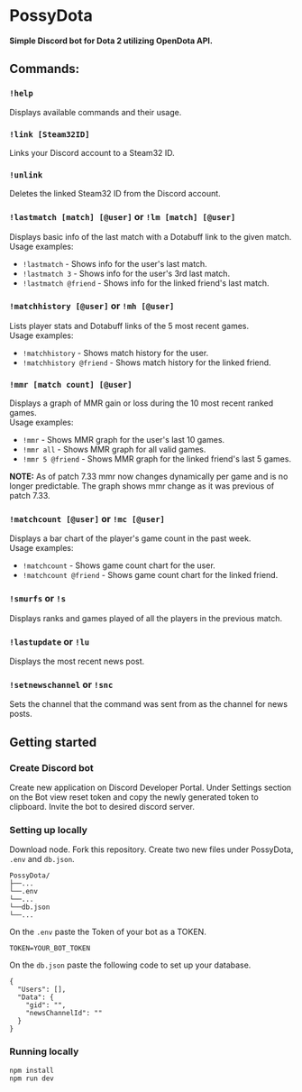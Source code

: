# PossyDota

**Simple Discord bot for Dota 2 utilizing OpenDota API.**

## Commands:

### `!help`

Displays available commands and their usage.

### `!link [Steam32ID]`

Links your Discord account to a Steam32 ID.

### `!unlink`

Deletes the linked Steam32 ID from the Discord account.

### `!lastmatch [match] [@user]` or `!lm [match] [@user]`

Displays basic info of the last match with a Dotabuff link to the given match.  
Usage examples:

- `!lastmatch` - Shows info for the user's last match.
- `!lastmatch 3` - Shows info for the user's 3rd last match.
- `!lastmatch @friend` - Shows info for the linked friend's last match.

### `!matchhistory [@user]` or `!mh [@user]`

Lists player stats and Dotabuff links of the 5 most recent games.  
Usage examples:

- `!matchhistory` - Shows match history for the user.
- `!matchhistory @friend` - Shows match history for the linked friend.

### `!mmr [match count] [@user]`

Displays a graph of MMR gain or loss during the 10 most recent ranked games.  
Usage examples:

- `!mmr` - Shows MMR graph for the user's last 10 games.
- `!mmr all` - Shows MMR graph for all valid games.
- `!mmr 5 @friend` - Shows MMR graph for the linked friend's last 5 games.

**NOTE:** As of patch 7.33 mmr now changes dynamically per game and is no longer predictable. The graph shows mmr change as it was previous of patch 7.33.

### `!matchcount [@user]` or `!mc [@user]`

Displays a bar chart of the player's game count in the past week.  
Usage examples:

- `!matchcount` - Shows game count chart for the user.
- `!matchcount @friend` - Shows game count chart for the linked friend.

### `!smurfs` or `!s`

Displays ranks and games played of all the players in the previous match.

### `!lastupdate` or `!lu`

Displays the most recent news post.

### `!setnewschannel` or `!snc`

Sets the channel that the command was sent from as the channel for news posts.

## Getting started

### Create Discord bot

Create new application on Discord Developer Portal. Under Settings section on the Bot view reset token and copy the newly generated token to clipboard. Invite the bot to desired discord server.

### Setting up locally

Download node. Fork this repository. Create two new files under PossyDota, `.env` and `db.json`.

```
PossyDota/
├──...
└──.env
└──...
└──db.json
└──...
```

On the `.env` paste the Token of your bot as a TOKEN.

```
TOKEN=YOUR_BOT_TOKEN
```

On the `db.json` paste the following code to set up your database.

```
{
  "Users": [],
  "Data": {
    "gid": "",
    "newsChannelId": ""
  }
}
```

### Running locally

```
npm install
npm run dev
```
